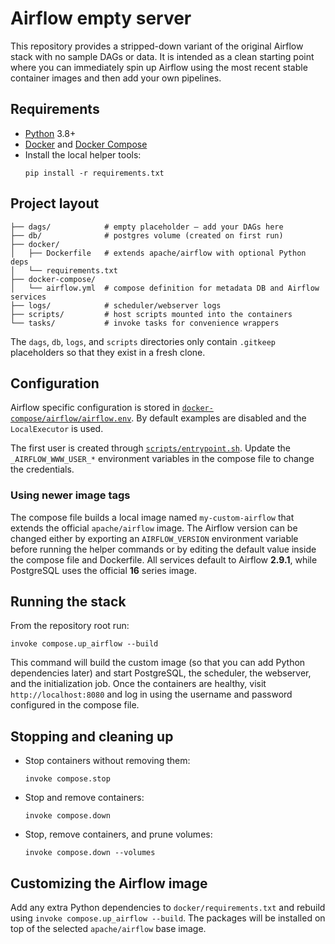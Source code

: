 # Airflow empty server

This repository provides a stripped-down variant of the original Airflow stack
with no sample DAGs or data. It is intended as a clean starting point where you
can immediately spin up Airflow using the most recent stable container images
and then add your own pipelines.

## Requirements
- [Python](https://www.python.org/downloads/) 3.8+
- [Docker](https://docs.docker.com/engine/install/) and [Docker Compose](https://docs.docker.com/compose/install/)
- Install the local helper tools:
  ```shell
  pip install -r requirements.txt
  ```

## Project layout
```
├── dags/            # empty placeholder – add your DAGs here
├── db/              # postgres volume (created on first run)
├── docker/
│   ├── Dockerfile   # extends apache/airflow with optional Python deps
│   └── requirements.txt
├── docker-compose/
│   └── airflow.yml  # compose definition for metadata DB and Airflow services
├── logs/            # scheduler/webserver logs
├── scripts/         # host scripts mounted into the containers
└── tasks/           # invoke tasks for convenience wrappers
```

The `dags`, `db`, `logs`, and `scripts` directories only contain `.gitkeep`
placeholders so that they exist in a fresh clone.

## Configuration
Airflow specific configuration is stored in
[`docker-compose/airflow/airflow.env`](docker-compose/airflow/airflow.env). By
default examples are disabled and the `LocalExecutor` is used.

The first user is created through
[`scripts/entrypoint.sh`](scripts/entrypoint.sh).
Update the `_AIRFLOW_WWW_USER_*` environment variables in the compose file to
change the credentials.

### Using newer image tags
The compose file builds a local image named `my-custom-airflow` that extends the
official `apache/airflow` image. The Airflow version can be changed either by
exporting an `AIRFLOW_VERSION` environment variable before running the helper
commands or by editing the default value inside the compose file and Dockerfile.
All services default to Airflow **2.9.1**, while PostgreSQL uses the official
**16** series image.

## Running the stack
From the repository root run:

```shell
invoke compose.up_airflow --build
```

This command will build the custom image (so that you can add Python
dependencies later) and start PostgreSQL, the scheduler, the webserver, and the
initialization job. Once the containers are healthy, visit
`http://localhost:8080` and log in using the username and password configured in
the compose file.

## Stopping and cleaning up
- Stop containers without removing them:
  ```shell
  invoke compose.stop
  ```
- Stop and remove containers:
  ```shell
  invoke compose.down
  ```
- Stop, remove containers, and prune volumes:
  ```shell
  invoke compose.down --volumes
  ```

## Customizing the Airflow image
Add any extra Python dependencies to `docker/requirements.txt` and rebuild using
`invoke compose.up_airflow --build`. The packages will be installed on top of the
selected `apache/airflow` base image.
